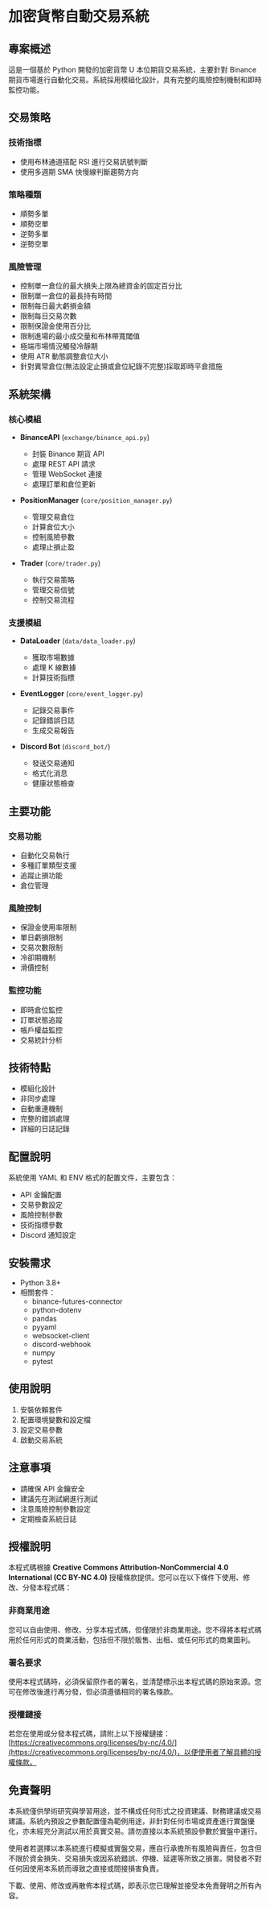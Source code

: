 # 加密貨幣自動交易系統

## 專案概述

這是一個基於 Python 開發的加密貨幣 U 本位期貨交易系統，主要針對 Binance 期貨市場進行自動化交易。系統採用模組化設計，具有完整的風險控制機制和即時監控功能。

## 交易策略

### 技術指標

- 使用布林通道搭配 RSI 進行交易訊號判斷
- 使用多週期 SMA 快慢線判斷趨勢方向

### 策略種類

- 順勢多單
- 順勢空單
- 逆勢多單
- 逆勢空單

### 風險管理

- 控制單一倉位的最大損失上限為總資金的固定百分比
- 限制單一倉位的最長持有時間
- 限制每日最大虧損金額
- 限制每日交易次數
- 限制保證金使用百分比
- 限制進場的最小成交量和布林帶寬閾值
- 極端市場情況觸發冷靜期
- 使用 ATR 動態調整倉位大小
- 針對異常倉位(無法設定止損或倉位紀錄不完整)採取即時平倉措施

## 系統架構

### 核心模組

- **BinanceAPI** (`exchange/binance_api.py`)

  - 封裝 Binance 期貨 API
  - 處理 REST API 請求
  - 管理 WebSocket 連接
  - 處理訂單和倉位更新

- **PositionManager** (`core/position_manager.py`)

  - 管理交易倉位
  - 計算倉位大小
  - 控制風險參數
  - 處理止損止盈

- **Trader** (`core/trader.py`)

  - 執行交易策略
  - 管理交易信號
  - 控制交易流程

### 支援模組

- **DataLoader** (`data/data_loader.py`)

  - 獲取市場數據
  - 處理 K 線數據
  - 計算技術指標

- **EventLogger** (`core/event_logger.py`)

  - 記錄交易事件
  - 記錄錯誤日誌
  - 生成交易報告

- **Discord Bot** (`discord_bot/`)

  - 發送交易通知
  - 格式化消息
  - 健康狀態檢查

## 主要功能

### 交易功能

- 自動化交易執行
- 多種訂單類型支援
- 追蹤止損功能
- 倉位管理

### 風險控制

- 保證金使用率限制
- 單日虧損限制
- 交易次數限制
- 冷卻期機制
- 滑價控制

### 監控功能

- 即時倉位監控
- 訂單狀態追蹤
- 帳戶權益監控
- 交易統計分析

## 技術特點

- 模組化設計
- 非同步處理
- 自動重連機制
- 完整的錯誤處理
- 詳細的日誌記錄

## 配置說明

系統使用 YAML 和 ENV 格式的配置文件，主要包含：

- API 金鑰配置
- 交易參數設定
- 風險控制參數
- 技術指標參數
- Discord 通知設定

## 安裝需求

- Python 3.8+
- 相關套件：
  - binance-futures-connector
  - python-dotenv
  - pandas
  - pyyaml
  - websocket-client
  - discord-webhook
  - numpy
  - pytest

## 使用說明

1. 安裝依賴套件
2. 配置環境變數和設定檔
3. 設定交易參數
4. 啟動交易系統

## 注意事項

- 請確保 API 金鑰安全
- 建議先在測試網進行測試
- 注意風險控制參數設定
- 定期檢查系統日誌

## 授權說明

本程式碼根據 **Creative Commons Attribution-NonCommercial 4.0 International (CC BY-NC 4.0)** 授權條款提供。您可以在以下條件下使用、修改、分發本程式碼：

### 非商業用途

您可以自由使用、修改、分享本程式碼，但僅限於非商業用途。您不得將本程式碼用於任何形式的商業活動，包括但不限於販售、出租、或任何形式的商業圖利。

### 署名要求

使用本程式碼時，必須保留原作者的署名，並清楚標示出本程式碼的原始來源。您可在修改後進行再分發，但必須遵循相同的署名條款。

### 授權鏈接

若您在使用或分發本程式碼，請附上以下授權鏈接：[https://creativecommons.org/licenses/by-nc/4.0/](https://creativecommons.org/licenses/by-nc/4.0/)，以便使用者了解具體的授權條款。

## 免責聲明

本系統僅供學術研究與學習用途，並不構成任何形式之投資建議、財務建議或交易建議。系統內預設之參數配置僅為範例用途，非針對任何市場或資產進行實盤優化，亦未經充分測試以用於真實交易。請勿直接以本系統預設參數於實盤中運行。

使用者若選擇以本系統進行模擬或實盤交易，應自行承擔所有風險與責任，包含但不限於資金損失、交易損失或因系統錯誤、停機、延遲等所致之損害。開發者不對任何因使用本系統而導致之直接或間接損害負責。

下載、使用、修改或再散佈本程式碼，即表示您已理解並接受本免責聲明之所有內容。
